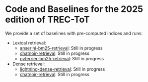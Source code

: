 # Code and Baselines for the 2025 edition of TREC-ToT

We provide a set of baselines with pre-computed indices and runs:

- Lexical retrieval:
  - [anserini-bm25-retrieval](anserini-bm25-retrieval): Still in progress
  - [chatnoir-retrieval](chatnoir-retrieval): Still in progress
  - [pyterrier-bm25-retrieval](pyterrier-bm25-retrieval): Still in progress
- Dense retrieval:
  - [lightning-dense-retrieval](lightning-dense-retrieval): Still in progress
  - [chatnoir-retrieval](chatnoir-retrieval): Still in progress


